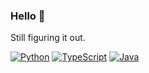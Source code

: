 ### Hello 👋
Still figuring it out.

[![Python](https://img.shields.io/badge/Python-3776AB?logo=python&logoColor=fff)](https://github.com/junnjiee?tab=repositories&language=python) [![TypeScript](https://img.shields.io/badge/TypeScript-3178C6?logo=typescript&logoColor=fff)](https://github.com/junnjiee?tab=repositories&language=typescript) [![Java](https://img.shields.io/badge/Java-%23ED8B00.svg?logo=openjdk&logoColor=white)](?tab=repositories&language=java)

<!--
**junnjiee16/junnjiee16** is a ✨ _special_ ✨ repository because its `README.md` (this file) appears on your GitHub profile.

Here are some ideas to get you started:

- 🔭 I’m currently working on ...
- 🌱 I’m currently learning ...
- 👯 I’m looking to collaborate on ...
- 🤔 I’m looking for help with ...
- 💬 Ask me about ...
- 📫 How to reach me: ...
- 😄 Pronouns: ...
- ⚡ Fun fact: ...
-->
